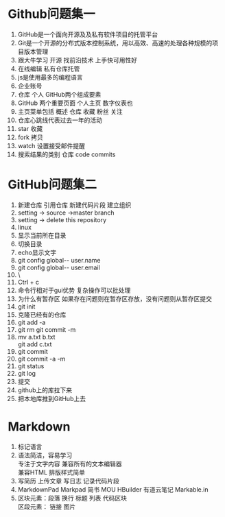 # Github问题集一
1. GitHub是一个面向开源及及私有软件项目的托管平台
2. Git是一个开源的分布式版本控制系统，用以高效、高速的处理各种规模的项目版本管理
3. 跟大牛学习 开源 找前沿技术 上手快可用性好
4. 在线编辑 私有仓库托管
5. js是使用最多的编程语言
6. 企业账号
7. 仓库 个人 GitHub两个组成要素
8. GitHub 两个重要页面 个人主页 数字仪表也
9.  主页菜单包括 概述 仓库 收藏 粉丝 关注
10. 仓库心跳线代表过去一年的活动 
11. star 收藏
12. fork 拷贝
13. watch 设置接受邮件提醒
14. 搜索结果的类别 仓库 code commits
# GitHub问题集二  
1. 新建仓库  引用仓库 新建代码片段 建立组织 
2. setting -> source ->master branch
3. setting -> delete this repository
4. linux
5. 显示当前所在目录
6. 切换目录
7. echo显示文字
8. git config global-- user.name
9. git config global-- user.email
10. \
11. Ctrl + c
12. 命令行相对于gui优势 复杂操作可以批处理
13. 为什么有暂存区 如果存在问题则在暂存区存放，没有问题则从暂存区提交
14. git init
15. 克隆已经有的仓库
16. git add -a
17. git rm  git commit -m
18. mv a.txt b.txt  
    git add c.txt
19. git commit
20. git commit -a -m
21. git status
22. git log
23. 提交
24. github上的库拉下来
25. 把本地库推到GitHub上去
# Markdown
1. 标记语言
2. 语法简洁，容易学习  
   专注于文字内容 兼容所有的文本编辑器  
   兼容HTML 排版样式简单 
3. 写简历 上传文章 写日志 记录代码片段
4. MarkdownPad Markpad 简书 MOU HBuilder 有道云笔记 Markable.in
5. 区块元素：段落 换行 标题 列表 代码区块  
   区段元素： 链接 图片 

